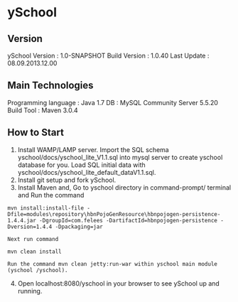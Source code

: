 ySchool	
=======

Version
-------
ySchool Version : 1.0-SNAPSHOT
Build Version   : 1.0.40
Last Update     : 08.09.2013.12.00

Main Technologies
-----------------
Programming language    : Java 1.7
DB                      : MySQL Community Server 5.5.20
Build Tool              : Maven 3.0.4


How to Start
------------
1. Install WAMP/LAMP server.
    Import the SQL schema yschool/docs/yschool_lite_V1.1.sql into mysql server to create yschool database for you.
   Load SQL initial data with yschool/docs/yschool_lite_default_dataV1.1.sql.
2. Install git setup and fork ySchool.
3. Install Maven and,
    Go to yschool directory in command-prompt/ terminal and Run the command
```
mvn install:install-file -Dfile=modules\repository\hbnPojoGenResource\hbnpojogen-persistence-1.4.4.jar -DgroupId=com.felees -DartifactId=hbnpojogen-persistence -Dversion=1.4.4 -Dpackaging=jar
```
    Next run command
```
mvn clean install
```
    Run the command mvn clean jetty:run-war within yschool main module (yschool /yschool).
4. Open localhost:8080/yschool in your browser to see ySchool up and running.

